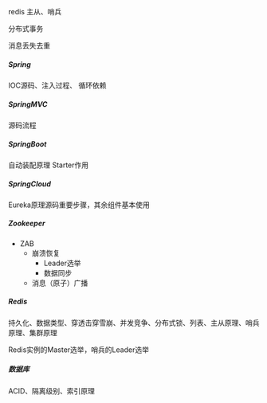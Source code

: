 redis 主从、哨兵

分布式事务

消息丢失去重



##### Spring 

IOC源码、注入过程、 循环依赖

##### SpringMVC

源码流程

##### SpringBoot

自动装配原理  Starter作用

##### SpringCloud 

Eureka原理源码重要步骤，其余组件基本使用

##### Zookeeper

- ZAB
  - 崩溃恢复
    - Leader选举
    - 数据同步
  - 消息（原子）广播

##### Redis

持久化、数据类型、穿透击穿雪崩、并发竞争、分布式锁、列表、主从原理、哨兵原理、集群原理

Redis实例的Master选举，哨兵的Leader选举

##### 数据库

ACID、隔离级别、索引原理